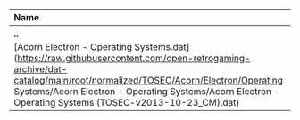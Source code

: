 |Name|Size|
|:---|---:|
|[..](../index.html)|DIR|
|[Acorn Electron - Operating Systems.dat](https://raw.githubusercontent.com/open-retrogaming-archive/dat-catalog/main/root/normalized/TOSEC/Acorn/Electron/Operating Systems/Acorn Electron - Operating Systems/Acorn Electron - Operating Systems (TOSEC-v2013-10-23_CM).dat)|1435|
